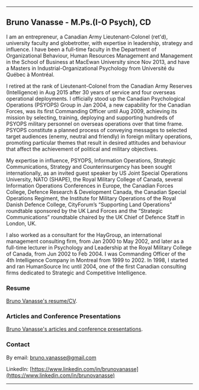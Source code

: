 * * *
## Bruno Vanasse - M.Ps.(I-O Psych), CD

I am an entrepreneur, a Canadian Army Lieutenant-Colonel (ret'd), university faculty and globetrotter, with expertise in leadership, strategy and influence. I have been a full-time faculty in the Department of Organizational Behaviour, Human Resources Management and Management in the School of Business at MacEwan University since Nov 2013, and have a Masters in Industrial-Organizational Psychology from Université du Québec à Montréal. 

I retired at the rank of Lieutenant-Colonel from the Canadian Army Reserves (Intelligence) in Aug 2015 after 30 years of service and four overseas operational deployments. I officially stood up the Canadian Psychological Operations (PSYOPS) Group in Jan 2004, a new capability for the Canadian Forces, was its first Commanding Officer until Aug 2009, achieving its mission by selecting, training, deploying and supporting hundreds of PSYOPS military personnel on overseas operations over that time frame. PSYOPS constitute a planned process of conveying messages to selected target audiences (enemy, neutral and friendly) in foreign military operations, promoting particular themes that result in desired attitudes and behaviour that affect the achievement of political and military objectives.   

My expertise in influence, PSYOPS, Information Operations, Strategic Communications, Strategy and Counterinsurgency has been sought internationally, as an invited guest speaker by US Joint Special Operations University, NATO (SHAPE), the Royal Military College of Canada, several Information Operations Conferences in Europe, the Canadian Forces College, Defence Research & Development Canada, the Canadian Special Operations Regiment, the Institute for Military Operations of the Royal Danish Defence College, CityForum’s “Supporting Land Operations” roundtable sponsored by the UK Land Forces and the “Strategic Communications” roundtable chaired by the UK Chief of Defence Staff in London, UK.
 
I also worked as a consultant for the HayGroup, an international management consulting firm, from Jan 2000 to May 2002, and later as a full-time lecturer in Psychology and Leadership at the Royal Military College of Canada, from Jun 2002 to Feb 2004. I was Commanding Officer of the 4th Intelligence Company in Montreal from 1999 to 2002. In 1998, I started and ran HumanSource Inc until 2004, one of the first Canadian consulting firms dedicated to Strategic and Competitive Intelligence. 

### Resume

[Bruno Vanasse's resume/CV](Bruno_Vanasse.pdf).

### Articles and Conference Presentations

[Bruno Vanasse's articles and conference presentations](articles/README.md).

### Contact 

By email: <bruno.vanasse@gmail.com>

LinkedIn: [https://www.linkedin.com/in/brunovanasse](https://www.linkedin.com/in/brunovanasse)

* * *
